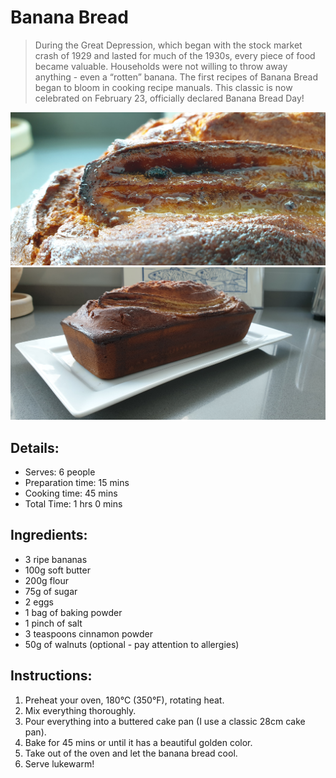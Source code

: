 # Banana Bread 

> During the Great Depression, which began with the stock market crash of 1929 and lasted for much of the 1930s, every piece of food became valuable. Households were not willing to throw away anything - even a “rotten” banana. The first recipes of Banana Bread began to bloom in cooking recipe manuals. This classic is now celebrated on February 23, officially declared Banana Bread Day! 

![Banana Bread](https://github.com/anamorph/recettes/blob/master/photos/fr-dessert-banana_bread-01.jpg?raw=true) 
![Banana Bread](https://github.com/anamorph/recettes/blob/master/photos/fr-dessert-banana_bread-02.jpg?raw=true) 

## Details:
* Serves: 6 people 
* Preparation time: 15 mins 
* Cooking time: 45 mins 
* Total Time: 1 hrs 0 mins 

## Ingredients: 
* 3 ripe bananas 
* 100g soft butter 
* 200g flour 
* 75g of sugar 
* 2 eggs 
* 1 bag of baking powder 
* 1 pinch of salt 
* 3 teaspoons cinnamon powder 
* 50g of walnuts (optional - pay attention to allergies) 

## Instructions:
1. Preheat your oven, 180°C (350°F), rotating heat. 
1. Mix everything thoroughly. 
1. Pour everything into a buttered cake pan (I use a classic 28cm cake pan). 
1. Bake for 45 mins or until it has a beautiful golden color. 
1. Take out of the oven and let the banana bread cool. 
1. Serve lukewarm!  
